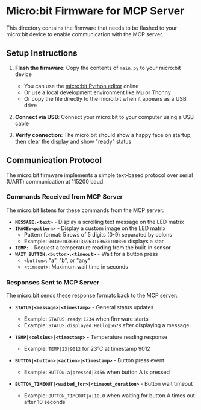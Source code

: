 # Micro:bit Firmware for MCP Server

This directory contains the firmware that needs to be flashed to your micro:bit device to enable communication with the MCP server.

## Setup Instructions

1. **Flash the firmware**: Copy the contents of `main.py` to your micro:bit device
   - You can use the [micro:bit Python editor](https://python.microbit.org/) online
   - Or use a local development environment like Mu or Thonny
   - Or copy the file directly to the micro:bit when it appears as a USB drive

2. **Connect via USB**: Connect your micro:bit to your computer using a USB cable

3. **Verify connection**: The micro:bit should show a happy face on startup, then clear the display and show "ready" status

## Communication Protocol

The micro:bit firmware implements a simple text-based protocol over serial (UART) communication at 115200 baud.

### Commands Received from MCP Server

The micro:bit listens for these commands from the MCP server:

- **`MESSAGE:<text>`** - Display a scrolling text message on the LED matrix
- **`IMAGE:<pattern>`** - Display a custom image on the LED matrix
  - Pattern format: 5 rows of 5 digits (0-9) separated by colons
  - Example: `00300:03630:36963:03630:00300` displays a star
- **`TEMP:`** - Request a temperature reading from the built-in sensor
- **`WAIT_BUTTON:<button>:<timeout>`** - Wait for a button press
  - `<button>`: "a", "b", or "any"
  - `<timeout>`: Maximum wait time in seconds

### Responses Sent to MCP Server

The micro:bit sends these response formats back to the MCP server:

- **`STATUS|<message>|<timestamp>`** - General status updates
  - Example: `STATUS|ready|1234` when firmware starts
  - Example: `STATUS|displayed:Hello|5678` after displaying a message

- **`TEMP|<celsius>|<timestamp>`** - Temperature reading response
  - Example: `TEMP|23|9012` for 23°C at timestamp 9012

- **`BUTTON|<button>|<action>|<timestamp>`** - Button press event
  - Example: `BUTTON|a|pressed|3456` when button A is pressed

- **`BUTTON_TIMEOUT|<waited_for>|<timeout_duration>`** - Button wait timeout
  - Example: `BUTTON_TIMEOUT|a|10.0` when waiting for button A times out after 10 seconds
